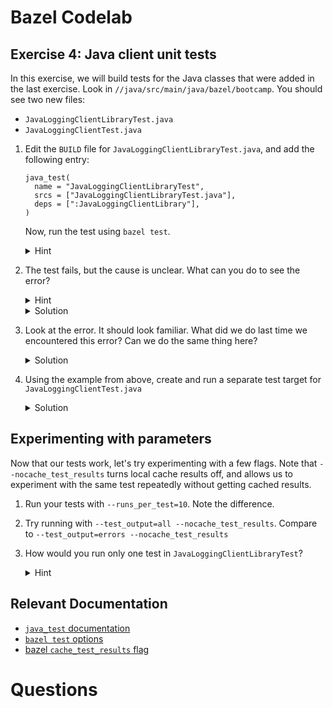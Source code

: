 # Bazel Codelab

## Exercise 4: Java client unit tests

In this exercise, we will build tests for the Java classes that were added in the last exercise. Look in `//java/src/main/java/bazel/bootcamp`. You should see two new files:
* `JavaLoggingClientLibraryTest.java`
* `JavaLoggingClientTest.java`

1.  Edit the `BUILD` file for `JavaLoggingClientLibraryTest.java`, and add the following entry:
    ```
    java_test(
      name = "JavaLoggingClientLibraryTest",
      srcs = ["JavaLoggingClientLibraryTest.java"],
      deps = [":JavaLoggingClientLibrary"],
    )
    ```
    Now, run the test using `bazel test`.
    <details>
      <summary>Hint</summary>

      ```
      bazel test //java/src/main/java/bazel/bootcamp:JavaLoggingClientLibraryTest
      ```
    </details>
1.  The test fails, but the cause is unclear. What can you do to see the error?
    <details>
      <summary>Hint</summary>

      Is there a `--test_output` option that can help?
    </details>

    <details>
      <summary>Solution</summary>

    Run the test again with `--test_output=errors`, to see the actual error.
    ```
    bazel test //java/src/main/java/bazel/bootcamp:JavaLoggingClientLibraryTest --test_output=errors
    ```
    </details>

1.  Look at the error. It should look familiar. What did we do last time we encountered this error? Can we do the same thing here?
    <details>
      <summary>Solution</summary>

      Add the following `runtime_dep` to your `JavaLoggingClientLibraryTest` target.
      ```
      runtime_deps = ["@io_grpc_grpc_java//netty"],
      ``` 
    </details>
1.  Using the example from above, create and run a separate test target for `JavaLoggingClientTest.java`
    <details>
      <summary>Solution</summary>

      Add the following to your Java `BUILD` file:
    ```
    java_test(
      name = "JavaLoggingClientTest",
      srcs = ["JavaLoggingClientTest.java"],
      deps = [":JavaLoggingClient"],
    )
    ```
    Run this command to test:
    ```
    bazel test //java/src/main/java/bazel/bootcamp:JavaLoggingClientTest
    ```
    </details>

## Experimenting with parameters
Now that our tests work, let's try experimenting with a few flags. Note that `--nocache_test_results` turns local cache results off, and allows us to experiment with the same test repeatedly without getting cached results.

1. Run your tests with `--runs_per_test=10`. Note the difference.
1. Try running with `--test_output=all --nocache_test_results`. Compare to `--test_output=errors --nocache_test_results`
1. How would you run only one test in `JavaLoggingClientLibraryTest`?
   <details>
      <summary>Hint</summary>

      ```
      bazel test //java/src/main/java/bazel/bootcamp:JavaLoggingClientLibraryTest --test_filter=testHello --nocache_test_results --test_output=all
      ```
    </details>

## Relevant Documentation
- [`java_test` documentation](https://docs.bazel.build/versions/master/be/java.html#java_test)
- [`bazel test` options](https://bazel.build/docs/user-manual#bazel-test-options)
- [bazel `cache_test_results` flag](https://bazel.build/docs/user-manual#cache-test-results)

Questions
====
